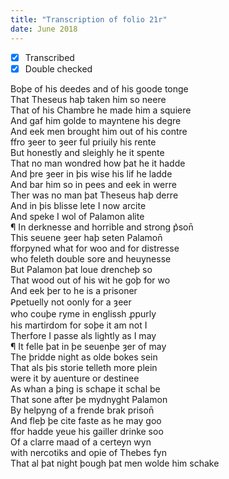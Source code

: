 ```yaml
---
title: "Transcription of folio 21r"
date: June 2018
---
```


- [X] Transcribed
- [X] Double checked

Boþe of his deedes and of his goode tonge  
That Theseus haþ taken him so neere  
That of his Chambre he made him a squiere  
And gaf him golde to mayntene his degre  
And eek men brought him out of his contre  
ffro ȝeer to ȝeer ful priuily his rente  
But honestly and sleighly he it spente  
That no man wondred how þat he it hadde  
And þre ȝeer in þis wise his lif he ladde  
And bar him so in pees and eek in werre  
Ther was no man þat Theseus haþ derre  
And in þis blisse lete I now arcite  
And speke I wol of Palamon alite  
¶ In derknesse and horrible and strong p͛son̄  
This seuene ȝeer haþ seten Palamon̄  
fforpyned what for woo and for distresse  
who feleth double sore and heuynesse  
But Palamon þat loue drencheþ so  
That wood out of his wit he goþ for wo  
And eek þer to he is a prisoner  
Ꝑpetuelly not oonly for a ȝeer  
who couþe ryme in englissh ꝓpurly  
his martirdom for soþe it am not I  
Therfore I passe als lightly as I may  
¶ It felle þat in þe seuenþe ȝer of may  
The þridde night as olde bokes sein  
That als þis storie telleth more plein  
were it by auenture or destinee  
As whan a þing is schape it schal be  
That sone after þe mydnyght Palamon  
By helpyng of a frende brak prison̄  
And fleþ þe cite faste as he may goo  
ffor hadde yeue his gailler drinke soo  
Of a clarre maad of a certeyn wyn  
with nercotiks and opie of Thebes fyn  
That al þat night þough þat men wolde him schake  
